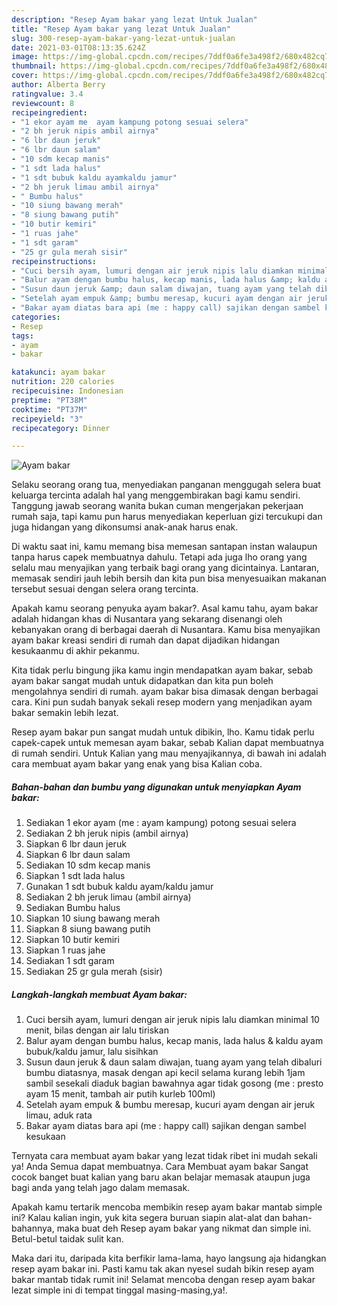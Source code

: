 ```yaml
---
description: "Resep Ayam bakar yang lezat Untuk Jualan"
title: "Resep Ayam bakar yang lezat Untuk Jualan"
slug: 300-resep-ayam-bakar-yang-lezat-untuk-jualan
date: 2021-03-01T08:13:35.624Z
image: https://img-global.cpcdn.com/recipes/7ddf0a6fe3a498f2/680x482cq70/ayam-bakar-foto-resep-utama.jpg
thumbnail: https://img-global.cpcdn.com/recipes/7ddf0a6fe3a498f2/680x482cq70/ayam-bakar-foto-resep-utama.jpg
cover: https://img-global.cpcdn.com/recipes/7ddf0a6fe3a498f2/680x482cq70/ayam-bakar-foto-resep-utama.jpg
author: Alberta Berry
ratingvalue: 3.4
reviewcount: 8
recipeingredient:
- "1 ekor ayam me  ayam kampung potong sesuai selera"
- "2 bh jeruk nipis ambil airnya"
- "6 lbr daun jeruk"
- "6 lbr daun salam"
- "10 sdm kecap manis"
- "1 sdt lada halus"
- "1 sdt bubuk kaldu ayamkaldu jamur"
- "2 bh jeruk limau ambil airnya"
- " Bumbu halus"
- "10 siung bawang merah"
- "8 siung bawang putih"
- "10 butir kemiri"
- "1 ruas jahe"
- "1 sdt garam"
- "25 gr gula merah sisir"
recipeinstructions:
- "Cuci bersih ayam, lumuri dengan air jeruk nipis lalu diamkan minimal 10 menit, bilas dengan air lalu tiriskan"
- "Balur ayam dengan bumbu halus, kecap manis, lada halus &amp; kaldu ayam bubuk/kaldu jamur, lalu sisihkan"
- "Susun daun jeruk &amp; daun salam diwajan, tuang ayam yang telah dibaluri bumbu diatasnya, masak dengan api kecil selama kurang lebih 1jam sambil sesekali diaduk bagian bawahnya agar tidak gosong (me : presto ayam 15 menit, tambah air putih kurleb 100ml)"
- "Setelah ayam empuk &amp; bumbu meresap, kucuri ayam dengan air jeruk limau, aduk rata"
- "Bakar ayam diatas bara api (me : happy call) sajikan dengan sambel kesukaan"
categories:
- Resep
tags:
- ayam
- bakar

katakunci: ayam bakar 
nutrition: 220 calories
recipecuisine: Indonesian
preptime: "PT38M"
cooktime: "PT37M"
recipeyield: "3"
recipecategory: Dinner

---
```



![Ayam bakar](https://img-global.cpcdn.com/recipes/7ddf0a6fe3a498f2/680x482cq70/ayam-bakar-foto-resep-utama.jpg)

Selaku seorang orang tua, menyediakan panganan menggugah selera buat keluarga tercinta adalah hal yang menggembirakan bagi kamu sendiri. Tanggung jawab seorang  wanita bukan cuman mengerjakan pekerjaan rumah saja, tapi kamu pun harus menyediakan keperluan gizi tercukupi dan juga hidangan yang dikonsumsi anak-anak harus enak.

Di waktu  saat ini, kamu memang bisa memesan santapan instan walaupun tanpa harus capek membuatnya dahulu. Tetapi ada juga lho orang yang selalu mau menyajikan yang terbaik bagi orang yang dicintainya. Lantaran, memasak sendiri jauh lebih bersih dan kita pun bisa menyesuaikan makanan tersebut sesuai dengan selera orang tercinta. 



Apakah kamu seorang penyuka ayam bakar?. Asal kamu tahu, ayam bakar adalah hidangan khas di Nusantara yang sekarang disenangi oleh kebanyakan orang di berbagai daerah di Nusantara. Kamu bisa menyajikan ayam bakar kreasi sendiri di rumah dan dapat dijadikan hidangan kesukaanmu di akhir pekanmu.

Kita tidak perlu bingung jika kamu ingin mendapatkan ayam bakar, sebab ayam bakar sangat mudah untuk didapatkan dan kita pun boleh mengolahnya sendiri di rumah. ayam bakar bisa dimasak dengan berbagai cara. Kini pun sudah banyak sekali resep modern yang menjadikan ayam bakar semakin lebih lezat.

Resep ayam bakar pun sangat mudah untuk dibikin, lho. Kamu tidak perlu capek-capek untuk memesan ayam bakar, sebab Kalian dapat membuatnya di rumah sendiri. Untuk Kalian yang mau menyajikannya, di bawah ini adalah cara membuat ayam bakar yang enak yang bisa Kalian coba.

<!--inarticleads1-->

##### Bahan-bahan dan bumbu yang digunakan untuk menyiapkan Ayam bakar:

1. Sediakan 1 ekor ayam (me : ayam kampung) potong sesuai selera
1. Sediakan 2 bh jeruk nipis (ambil airnya)
1. Siapkan 6 lbr daun jeruk
1. Siapkan 6 lbr daun salam
1. Sediakan 10 sdm kecap manis
1. Siapkan 1 sdt lada halus
1. Gunakan 1 sdt bubuk kaldu ayam/kaldu jamur
1. Sediakan 2 bh jeruk limau (ambil airnya)
1. Sediakan  Bumbu halus
1. Siapkan 10 siung bawang merah
1. Siapkan 8 siung bawang putih
1. Siapkan 10 butir kemiri
1. Siapkan 1 ruas jahe
1. Sediakan 1 sdt garam
1. Sediakan 25 gr gula merah (sisir)




<!--inarticleads2-->

##### Langkah-langkah membuat Ayam bakar:

1. Cuci bersih ayam, lumuri dengan air jeruk nipis lalu diamkan minimal 10 menit, bilas dengan air lalu tiriskan
1. Balur ayam dengan bumbu halus, kecap manis, lada halus &amp; kaldu ayam bubuk/kaldu jamur, lalu sisihkan
1. Susun daun jeruk &amp; daun salam diwajan, tuang ayam yang telah dibaluri bumbu diatasnya, masak dengan api kecil selama kurang lebih 1jam sambil sesekali diaduk bagian bawahnya agar tidak gosong (me : presto ayam 15 menit, tambah air putih kurleb 100ml)
1. Setelah ayam empuk &amp; bumbu meresap, kucuri ayam dengan air jeruk limau, aduk rata
1. Bakar ayam diatas bara api (me : happy call) sajikan dengan sambel kesukaan




Ternyata cara membuat ayam bakar yang lezat tidak ribet ini mudah sekali ya! Anda Semua dapat membuatnya. Cara Membuat ayam bakar Sangat cocok banget buat kalian yang baru akan belajar memasak ataupun juga bagi anda yang telah jago dalam memasak.

Apakah kamu tertarik mencoba membikin resep ayam bakar mantab simple ini? Kalau kalian ingin, yuk kita segera buruan siapin alat-alat dan bahan-bahannya, maka buat deh Resep ayam bakar yang nikmat dan simple ini. Betul-betul taidak sulit kan. 

Maka dari itu, daripada kita berfikir lama-lama, hayo langsung aja hidangkan resep ayam bakar ini. Pasti kamu tak akan nyesel sudah bikin resep ayam bakar mantab tidak rumit ini! Selamat mencoba dengan resep ayam bakar lezat simple ini di tempat tinggal masing-masing,ya!.

